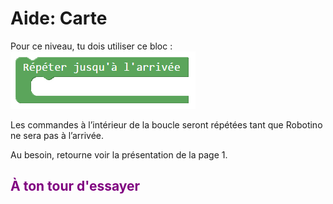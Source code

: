 # Aide: Carte

Pour ce niveau, tu dois utiliser ce bloc : <br>
![ChangerDirection][bloc_changer_direction]<br>

Les commandes à l’intérieur de la boucle seront répétées tant que Robotino ne sera pas à l’arrivée.

Au besoin, retourne voir la présentation de la page 1.

## <span style="color: #800080">À ton tour d'essayer</span>

[bloc_changer_direction]: img/bloc_jusqua_fin.png
[cadran]: img/carte_cadran.png
